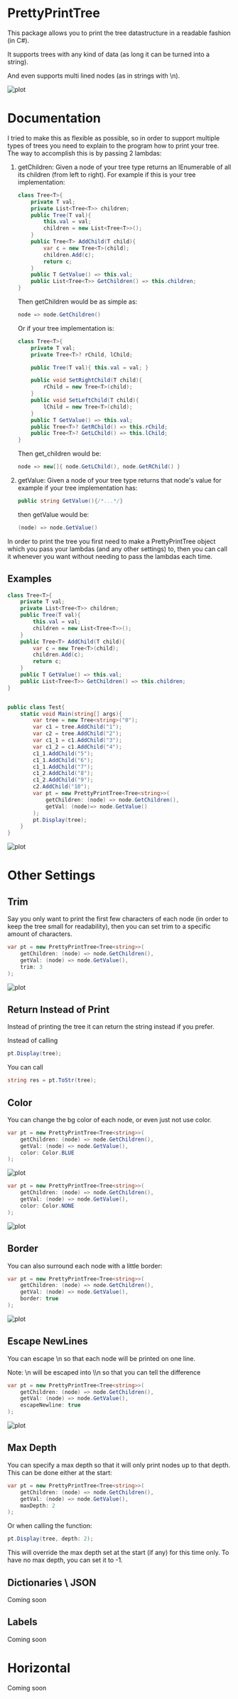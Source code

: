 # PrettyPrintTree

This package allows you to print the tree datastructure in a readable fashion (in C#).

It supports trees with any kind of data (as long it can be turned into a string).

And even supports multi lined nodes (as in strings with \n).

![plot](ExampleImages/example.JPG)


# Documentation

I tried to make this as flexible as possible, so in order to support multiple types of trees
you need to explain to the program how to print your tree. The way to accomplish this is by passing 2 lambdas:
1) getChildren: Given a node of your tree type returns an IEnumerable of all its children (from left to right).
    For example if this is your tree implementation:
    ```csharp
    class Tree<T>{
        private T val;
        private List<Tree<T>> children;
        public Tree(T val){
            this.val = val;
            children = new List<Tree<T>>();
        }
        public Tree<T> AddChild(T child){
            var c = new Tree<T>(child);
            children.Add(c);
            return c;
        }
        public T GetValue() => this.val;
        public List<Tree<T>> GetChildren() => this.children;
    }
    ```
    Then getChildren would be as simple as:
    ```csharp
    node => node.GetChildren()
    ```
    Or if your tree implementation is:
    ```csharp
    class Tree<T>{
        private T val;
        private Tree<T>? rChild, lChild;

        public Tree(T val){ this.val = val; }

        public void SetRightChild(T child){
            rChild = new Tree<T>(child);
        }
        public void SetLeftChild(T child){
            lChild = new Tree<T>(child);
        }
        public T GetValue() => this.val; 
        public Tree<T>? GetRChild() => this.rChild; 
        public Tree<T>? GetLChild() => this.lChild;
    }
    ```
    Then get_children would be:
    ```csharp
    node => new[]{ node.GetLChild(), node.GetRChild() }
    ```

2) getValue: Given a node of your tree type returns that node's value
    for example if your tree implementation has:
    ```csharp
    public string GetValue(){/*...*/}
    ```
    then getValue would be:
    ```csharp
    (node) => node.GetValue()
    ```


In order to print the tree you first need to make a PrettyPrintTree object which you pass your lambdas (and any other settings) to, then you can call it whenever you want without needing to pass the lambdas each time.


## Examples

```csharp
class Tree<T>{
    private T val;
    private List<Tree<T>> children;
    public Tree(T val){
        this.val = val;
        children = new List<Tree<T>>();
    }
    public Tree<T> AddChild(T child){
        var c = new Tree<T>(child);
        children.Add(c);
        return c;
    }
    public T GetValue() => this.val;
    public List<Tree<T>> GetChildren() => this.children;
}


public class Test{
    static void Main(string[] args){
        var tree = new Tree<string>("0");
        var c1 = tree.AddChild("1");
        var c2 = tree.AddChild("2");
        var c1_1 = c1.AddChild("3");
        var c1_2 = c1.AddChild("4");
        c1_1.AddChild("5");
        c1_1.AddChild("6");
        c1_1.AddChild("7");
        c1_2.AddChild("8");
        c1_2.AddChild("9");
        c2.AddChild("10");
        var pt = new PrettyPrintTree<Tree<string>>(
            getChildren: (node) => node.GetChildren(),
            getVal: (node)=> node.GetValue()
        );
        pt.Display(tree);
    }
}
```
![plot](ExampleImages/example.JPG)


# Other Settings


## Trim
Say you only want to print the first few characters of each node (in order to keep the tree small for readability),
then you can set trim to a specific amount of characters.

```csharp
var pt = new PrettyPrintTree<Tree<string>>(
    getChildren: (node) => node.GetChildren(),
    getVal: (node) => node.GetValue(),
    trim: 3
);
```
![plot](ExampleImages/trim.JPG)


## Return Instead of Print
Instead of printing the tree it can return the string instead if you prefer.

Instead of calling
```csharp
pt.Display(tree);
```
You can call
```csharp
string res = pt.ToStr(tree);
```


## Color
You can change the bg color of each node, or even just not use color.

```csharp
var pt = new PrettyPrintTree<Tree<string>>(
    getChildren: (node) => node.GetChildren(),
    getVal: (node) => node.GetValue(),
    color: Color.BLUE
);
```
![plot](ExampleImages/blue.JPG)
```csharp
var pt = new PrettyPrintTree<Tree<string>>(
    getChildren: (node) => node.GetChildren(),
    getVal: (node) => node.GetValue(),
    color: Color.NONE
);
```
![plot](ExampleImages/no_color.JPG)


## Border
You can also surround each node with a little border:
```csharp
var pt = new PrettyPrintTree<Tree<string>>(
    getChildren: (node) => node.GetChildren(),
    getVal: (node) => node.GetValue(),
    border: true
);
```
![plot](ExampleImages/border.JPG)


## Escape NewLines
You can escape \n so that each node will be printed on one line.

Note: \\n will be escaped into \\\\n so that you can tell the difference
```csharp
var pt = new PrettyPrintTree<Tree<string>>(
    getChildren: (node) => node.GetChildren(),
    getVal: (node) => node.GetValue(),
    escapeNewline: true
);
```
![plot](ExampleImages/new_line.JPG)


## Max Depth
You can specify a max depth so that it will only print nodes up to that depth.
This can be done either at the start:
```csharp
var pt = new PrettyPrintTree<Tree<string>>(
    getChildren: (node) => node.GetChildren(),
    getVal: (node) => node.GetValue(),
    maxDepth: 2
);
```
Or when calling the function:
```csharp
pt.Display(tree, depth: 2);
```
This will override the max depth set at the start (if any) for this time only.
To have no max depth, you can set it to -1.


## Dictionaries \ JSON

Coming soon


## Labels

Coming soon


# Horizontal

Coming soon
